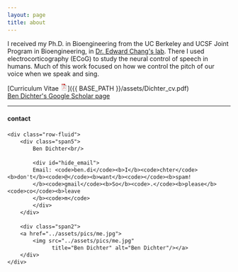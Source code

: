 ```yaml
---
layout: page
title: about
---
```

I received my Ph.D. in Bioengineering from the UC Berkeley and UCSF Joint Program in Bioengineering, in [Dr. Edward Chang's lab](http://changlab.ucsf.edu/). There I used electrocorticography (ECoG) to study the neural control of speech in humans. Much of this work focused on how we control the pitch of our voice when we speak and sing. 


[Curriculum Vitae ![CV as pdf](icons16/pdf-icon.png)]({{ BASE_PATH }}/assets/Dichter_cv.pdf)<br/>
[Ben Dichter's Google Scholar page](https://scholar.google.com/citations?user=_IwI_oEAAAAJ&hl=en&oi=ao)<br/>

---

<div class="container">
<h4><a name="contact"></a>contact</h4>

    <div class="row-fluid">
        <div class="span5">
            Ben Dichter<br/>

            <div id="hide_email">
            Email: <code>ben.di</code><b>I</b><code>chter</code><b>don't</b><code>@</code><b>want</b><code></code><b>spam!
            </b><code>gmail</code><b>So</b><code>.</code><b>please</b><code>co</code><b>leave
            </b><code>m</code>
            </div>
        </div>

        <div class="span2">
        <a href="../assets/pics/me.jpg">
            <img src="../assets/pics/me.jpg"
                  title="Ben Dichter" alt="Ben Dichter"/></a>
        </div>
    </div>
</div>
